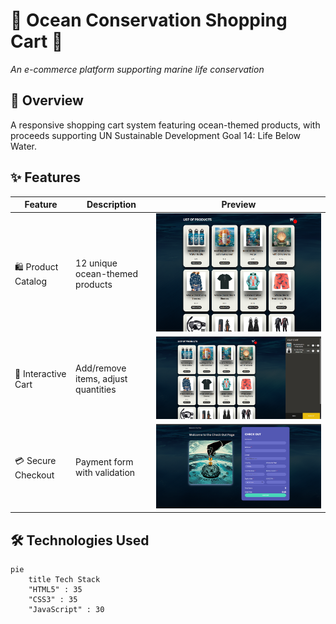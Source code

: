 # 🌊 Ocean Conservation Shopping Cart 🛒

*An e-commerce platform supporting marine life conservation*

## 📌 Overview

A responsive shopping cart system featuring ocean-themed products, with proceeds supporting UN Sustainable Development Goal 14: Life Below Water.

## ✨ Features

<div align="center">
  
| Feature | Description | Preview |
|---------|-------------|---------|
| 🛍️ Product Catalog | 12 unique ocean-themed products | ![Store](./screenshots/store.png) |
| 🧮 Interactive Cart | Add/remove items, adjust quantities | ![Cart](./screenshots/cart.png) |
| 💳 Secure Checkout | Payment form with validation | ![Checkout](./screenshots/checkout.png) |

</div>

## 🛠️ Technologies Used

```mermaid
pie
    title Tech Stack
    "HTML5" : 35
    "CSS3" : 35
    "JavaScript" : 30
